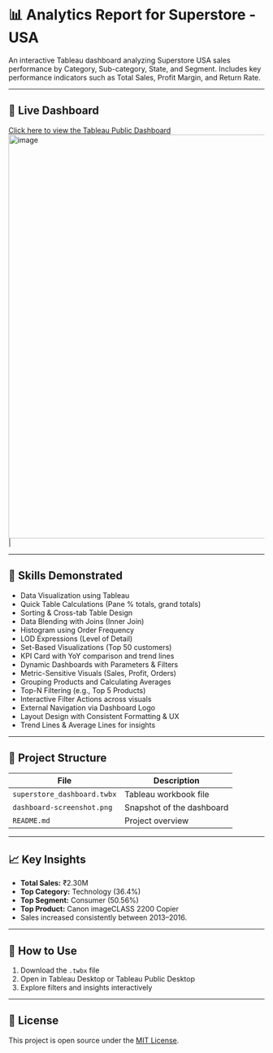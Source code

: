 # 📊 Analytics Report for Superstore - USA

An interactive Tableau dashboard analyzing Superstore USA sales performance by Category, Sub-category, State, and Segment. Includes key performance indicators such as Total Sales, Profit Margin, and Return Rate.

---
## 🔗 Live Dashboard

[Click here to view the Tableau Public Dashboard](https://public.tableau.com/shared/64P7X3DD2?:display_count=n&:origin=viz_share_link)
<img width="1656" height="795" alt="image" src="https://github.com/user-attachments/assets/05078dd2-d681-469b-a466-09614bf694aa" />|


---

## 🧠 Skills Demonstrated

- Data Visualization using Tableau
- Quick Table Calculations (Pane % totals, grand totals)
- Sorting & Cross-tab Table Design
- Data Blending with Joins (Inner Join)
- Histogram using Order Frequency
- LOD Expressions (Level of Detail)
- Set-Based Visualizations (Top 50 customers)
- KPI Card with YoY comparison and trend lines
- Dynamic Dashboards with Parameters & Filters
- Metric-Sensitive Visuals (Sales, Profit, Orders)
- Grouping Products and Calculating Averages
- Top-N Filtering (e.g., Top 5 Products)
- Interactive Filter Actions across visuals
- External Navigation via Dashboard Logo
- Layout Design with Consistent Formatting & UX
- Trend Lines & Average Lines for insights


---

## 📁 Project Structure

| File | Description |
|------|-------------|
| `superstore_dashboard.twbx` | Tableau workbook file |
| `dashboard-screenshot.png` | Snapshot of the dashboard |
| `README.md` | Project overview |

---

## 📈 Key Insights

- **Total Sales:** ₹2.30M  
- **Top Category:** Technology (36.4%)  
- **Top Segment:** Consumer (50.56%)  
- **Top Product:** Canon imageCLASS 2200 Copier  
- Sales increased consistently between 2013–2016.

---

## 📌 How to Use

1. Download the `.twbx` file
2. Open in Tableau Desktop or Tableau Public Desktop
3. Explore filters and insights interactively

---

## 📄 License

This project is open source under the [MIT License](LICENSE).
